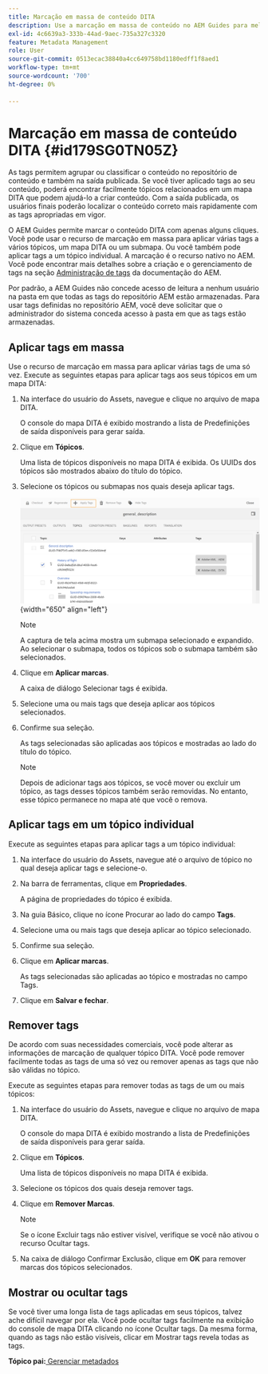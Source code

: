 ```yaml
---
title: Marcação em massa de conteúdo DITA
description: Use a marcação em massa de conteúdo no AEM Guides para melhorar a descoberta de conteúdo DITA. Saiba como aplicar, remover, mostrar ou ocultar tags em massa em um único ou vários tópicos.
exl-id: 4c6639a3-333b-44ad-9aec-735a327c3320
feature: Metadata Management
role: User
source-git-commit: 0513ecac38840a4cc649758bd1180edff1f8aed1
workflow-type: tm+mt
source-wordcount: '700'
ht-degree: 0%

---
```


# Marcação em massa de conteúdo DITA {#id179SG0TN05Z}

As tags permitem agrupar ou classificar o conteúdo no repositório de conteúdo e também na saída publicada. Se você tiver aplicado tags ao seu conteúdo, poderá encontrar facilmente tópicos relacionados em um mapa DITA que podem ajudá-lo a criar conteúdo. Com a saída publicada, os usuários finais poderão localizar o conteúdo correto mais rapidamente com as tags apropriadas em vigor.

O AEM Guides permite marcar o conteúdo DITA com apenas alguns cliques. Você pode usar o recurso de marcação em massa para aplicar várias tags a vários tópicos, um mapa DITA ou um submapa. Ou você também pode aplicar tags a um tópico individual. A marcação é o recurso nativo no AEM. Você pode encontrar mais detalhes sobre a criação e o gerenciamento de tags na seção [Administração de tags](https://experienceleague.adobe.com/docs/experience-manager-cloud-service/sites/authoring/features/tags.html?lang=en) da documentação do AEM.

Por padrão, a AEM Guides não concede acesso de leitura a nenhum usuário na pasta em que todas as tags do repositório AEM estão armazenadas. Para usar tags definidas no repositório AEM, você deve solicitar que o administrador do sistema conceda acesso à pasta em que as tags estão armazenadas.

## Aplicar tags em massa

Use o recurso de marcação em massa para aplicar várias tags de uma só vez. Execute as seguintes etapas para aplicar tags aos seus tópicos em um mapa DITA:

1. Na interface do usuário do Assets, navegue e clique no arquivo de mapa DITA.

   O console do mapa DITA é exibido mostrando a lista de Predefinições de saída disponíveis para gerar saída.

1. Clique em **Tópicos**.

   Uma lista de tópicos disponíveis no mapa DITA é exibida. Os UUIDs dos tópicos são mostrados abaixo do título do tópico.

1. Selecione os tópicos ou submapas nos quais deseja aplicar tags.

   ![](images/apply-tags-uuid.png){width="650" align="left"}


   >[!NOTE]
   >
   > A captura de tela acima mostra um submapa selecionado e expandido. Ao selecionar o submapa, todos os tópicos sob o submapa também são selecionados.

1. Clique em **Aplicar marcas**.

   A caixa de diálogo Selecionar tags é exibida.

1. Selecione uma ou mais tags que deseja aplicar aos tópicos selecionados.

1. Confirme sua seleção.

   As tags selecionadas são aplicadas aos tópicos e mostradas ao lado do título do tópico.

   >[!NOTE]
   >
   > Depois de adicionar tags aos tópicos, se você mover ou excluir um tópico, as tags desses tópicos também serão removidas. No entanto, esse tópico permanece no mapa até que você o remova.


## Aplicar tags em um tópico individual

Execute as seguintes etapas para aplicar tags a um tópico individual:

1. Na interface do usuário do Assets, navegue até o arquivo de tópico no qual deseja aplicar tags e selecione-o.

1. Na barra de ferramentas, clique em **Propriedades**.

   A página de propriedades do tópico é exibida.

1. Na guia Básico, clique no ícone Procurar ao lado do campo **Tags**.

1. Selecione uma ou mais tags que deseja aplicar ao tópico selecionado.

1. Confirme sua seleção.

1. Clique em **Aplicar marcas**.

   As tags selecionadas são aplicadas ao tópico e mostradas no campo Tags.

1. Clique em **Salvar e fechar**.


## Remover tags

De acordo com suas necessidades comerciais, você pode alterar as informações de marcação de qualquer tópico DITA. Você pode remover facilmente todas as tags de uma só vez ou remover apenas as tags que não são válidas no tópico.

Execute as seguintes etapas para remover todas as tags de um ou mais tópicos:

1. Na interface do usuário do Assets, navegue e clique no arquivo de mapa DITA.

   O console do mapa DITA é exibido mostrando a lista de Predefinições de saída disponíveis para gerar saída.

1. Clique em **Tópicos**.

   Uma lista de tópicos disponíveis no mapa DITA é exibida.

1. Selecione os tópicos dos quais deseja remover tags.

1. Clique em **Remover Marcas**.

   >[!NOTE]
   >
   > Se o ícone Excluir tags não estiver visível, verifique se você não ativou o recurso Ocultar tags.

1. Na caixa de diálogo Confirmar Exclusão, clique em **OK** para remover marcas dos tópicos selecionados.


## Mostrar ou ocultar tags

Se você tiver uma longa lista de tags aplicadas em seus tópicos, talvez ache difícil navegar por ela. Você pode ocultar tags facilmente na exibição do console de mapa DITA clicando no ícone Ocultar tags. Da mesma forma, quando as tags não estão visíveis, clicar em Mostrar tags revela todas as tags.

**Tópico pai:**[ Gerenciar metadados](manage-metadata.md)
